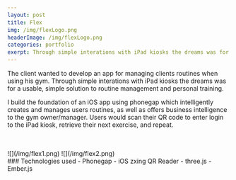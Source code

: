 ```yaml
---
layout: post
title: Flex
img: /img/flexLogo.png
headerImage: /img/flexLogo.png
categories: portfolio
exerpt: Through simple interations with iPad kiosks the dreams was for a usable, simple solution to routine management and personal training.
---
```


The client wanted to develop an app for managing clients routines when using his gym. Through simple interations with iPad kiosks the dreams was for a usable, simple solution to routine management and personal training.

I build the foundation of an iOS app using phonegap which intelligently creates and manages users routines, as well as offers business intelligence to the gym owner/manager. Users would scan their QR code to enter login to the iPad kiosk, retrieve their next exercise, and repeat.

<br>
<br>
![](/img/flex1.png)
![](/img/flex2.png)

<br>
### Technologies used
- Phonegap
- iOS zxing QR Reader
- three.js
- Ember.js
